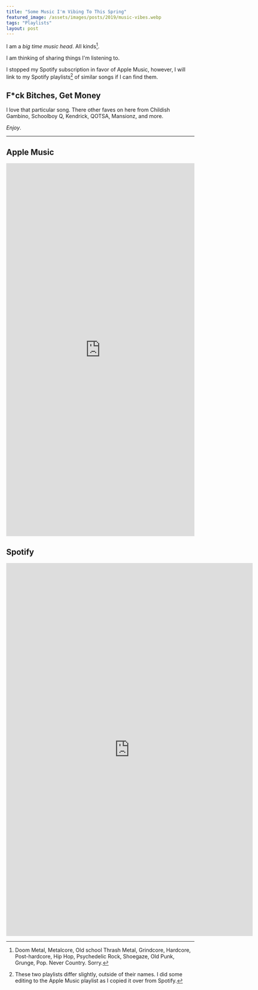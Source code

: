 ```yaml
---
title: "Some Music I'm Vibing To This Spring"
featured_image: /assets/images/posts/2019/music-vibes.webp
tags: "Playlists"
layout: post
---
```


I am a *big time music head*. All kinds[^1].

I am thinking of sharing things I'm listening to.

I stopped my Spotify subscription in favor of Apple Music, however, I will link to my Spotify playlists[^2] of similar songs if I can find them.

## F*ck Bitches, Get Money

I love that particular song. There other faves on here from Childish Gambino, Schoolboy Q, Kendrick, QOTSA, Mansionz, and more.

*Enjoy*.

---

## Apple Music

<iframe allow="autoplay *; encrypted-media *;" frameborder="0" height="1000" style="width:100%;max-width:660px;overflow:hidden;background:transparent;" sandbox="allow-forms allow-popups allow-same-origin allow-scripts allow-storage-access-by-user-activation allow-top-navigation-by-user-activation" src="https://embed.music.apple.com/us/playlist/f-ck-bitches-get-money/pl.u-V9g5pSENREee"></iframe>

## Spotify

<iframe src="https://open.spotify.com/embed/playlist/37i9dQZF1E9MHtximUEEG4" width="660" height="1000" frameborder="0" allowtransparency="true" allow="encrypted-media"></iframe>



[^1]: Doom Metal, Metalcore, Old school Thrash Metal, Grindcore, Hardcore, Post-hardcore, Hip Hop, Psychedelic Rock, Shoegaze, Old Punk, Grunge, Pop. Never Country. Sorry.
[^2]: These two playlists differ slightly, outside of their names. I did some editing to the Apple Music playlist as I copied it over from Spotify.
